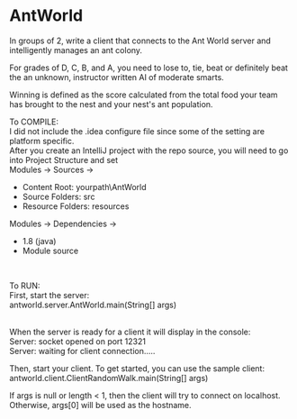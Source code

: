 # AntWorld
In groups of 2, write a client that connects to the Ant World server and intelligently manages an ant colony.<br>

For grades of D, C, B, and A, you need to lose to, tie, beat or definitely beat the an unknown, instructor written AI of moderate smarts.<br>

Winning is defined as the score calculated from the total food your team has brought to the nest and your nest's ant population.<br>


To COMPILE:<br>
I did not include the .idea configure file since some of the setting are platform specific.<br>
After you create an IntelliJ project with the repo source, you will need to go into Project Structure and set<br>
Modules -> Sources -><br>
<ul>
   <li>Content Root: yourpath\AntWorld</li>
   <li>Source Folders: src</li>
   <li>Resource Folders: resources</li>
</ul>


Modules -> Dependencies -> <br>
<ul>
   <li>  1.8 (java)</li>
   <li>  Module source</li>
</ul>   <br>
   
To RUN:<br>
First, start the server:<br>
   antworld.server.AntWorld.main(String[] args)<br><br>
   
When the server is ready for a client it will display in the console:<br>
Server: socket opened on port 12321<br>
Server: waiting for client connection.....<br>

Then, start your client. To get started, you can use the sample client:<br>
  antworld.client.ClientRandomWalk.main(String[] args)<br>

  If args is null or length < 1, then the client will try to connect on localhost.
  Otherwise, args[0] will be used as the hostname.
  
  
